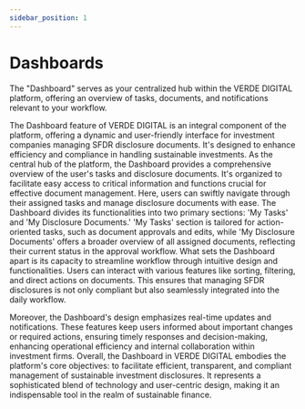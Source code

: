 ```yaml
---
sidebar_position: 1
---
```


# Dashboards

The "Dashboard" serves as your centralized hub within the VERDE DIGITAL platform, offering an overview of tasks, documents, and notifications relevant to your workflow.

The Dashboard feature of VERDE DIGITAL is an integral component of the platform, offering a dynamic and user-friendly interface for investment companies managing SFDR disclosure documents. It's designed to enhance efficiency and compliance in handling sustainable investments. As the central hub of the platform, the Dashboard provides a comprehensive overview of the user's tasks and disclosure documents. It's organized to facilitate easy access to critical information and functions crucial for effective document management. Here, users can swiftly navigate through their assigned tasks and manage disclosure documents with ease.
The Dashboard divides its functionalities into two primary sections: 'My Tasks' and 'My Disclosure Documents.' 'My Tasks' section is tailored for action-oriented tasks, such as document approvals and edits, while 'My Disclosure Documents' offers a broader overview of all assigned documents, reflecting their current status in the approval workflow. What sets the Dashboard apart is its capacity to streamline workflow through intuitive design and functionalities. Users can interact with various features like sorting, filtering, and direct actions on documents. This ensures that managing SFDR disclosures is not only compliant but also seamlessly integrated into the daily workflow.

Moreover, the Dashboard's design emphasizes real-time updates and notifications. These features keep users informed about important changes or required actions, ensuring timely responses and decision-making, enhancing operational efficiency and internal collaboration within investment firms. Overall, the Dashboard in VERDE DIGITAL embodies the platform's core objectives: to facilitate efficient, transparent, and compliant management of sustainable investment disclosures. It represents a sophisticated blend of technology and user-centric design, making it an indispensable tool in the realm of sustainable finance.

